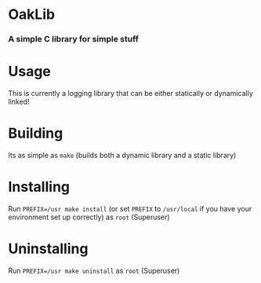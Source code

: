# OakLib
### A simple C library for simple stuff

# Usage
This is currently a logging library that can be either statically or dynamically linked!

# Building
Its as simple as `make` (builds both a dynamic library and a static library)

# Installing
Run `PREFIX=/usr make install` (or set `PREFIX` to `/usr/local` if you have your environment set up correctly) as `root` (Superuser)

# Uninstalling
Run `PREFIX=/usr make uninstall` as `root` (Superuser)